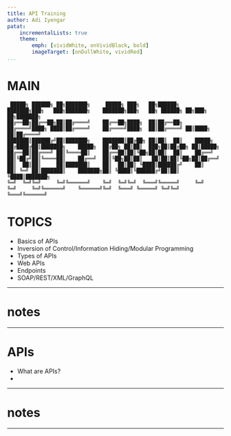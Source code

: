 ```yaml
---
title: API Training
author: Adi Iyengar
patat:
    incrementalLists: true
    theme:
        emph: [vividWhite, onVividBlack, bold]
        imageTarget: [onDullWhite, vividRed]
...
```


# MAIN
```
 █████╗ ██████╗ ██╗███████╗     █████╗ ███╗   ██╗██████╗     ███████╗███╗   ███╗███████╗    ███████╗███╗   ██╗ ██████╗ ██╗███╗   ██╗███████╗
██╔══██╗██╔══██╗██║██╔════╝    ██╔══██╗████╗  ██║██╔══██╗    ██╔════╝████╗ ████║██╔════╝    ██╔════╝████╗  ██║██╔════╝ ██║████╗  ██║██╔════╝
███████║██████╔╝██║███████╗    ███████║██╔██╗ ██║██║  ██║    █████╗  ██╔████╔██║███████╗    █████╗  ██╔██╗ ██║██║  ███╗██║██╔██╗ ██║█████╗
██╔══██║██╔═══╝ ██║╚════██║    ██╔══██║██║╚██╗██║██║  ██║    ██╔══╝  ██║╚██╔╝██║╚════██║    ██╔══╝  ██║╚██╗██║██║   ██║██║██║╚██╗██║██╔══╝
██║  ██║██║     ██║███████║    ██║  ██║██║ ╚████║██████╔╝    ██║     ██║ ╚═╝ ██║███████║    ███████╗██║ ╚████║╚██████╔╝██║██║ ╚████║███████╗
╚═╝  ╚═╝╚═╝     ╚═╝╚══════╝    ╚═╝  ╚═╝╚═╝  ╚═══╝╚═════╝     ╚═╝     ╚═╝     ╚═╝╚══════╝    ╚══════╝╚═╝  ╚═══╝ ╚═════╝ ╚═╝╚═╝  ╚═══╝╚══════╝

```

# TOPICS

- Basics of APIs
- Inversion of Control/Information Hiding/Modular Programming
- Types of APIs
- Web APIs
- Endpoints
- SOAP/REST/XML/GraphQL


---
# notes

---

# APIs

- What are APIs?
-

---
# notes

---
